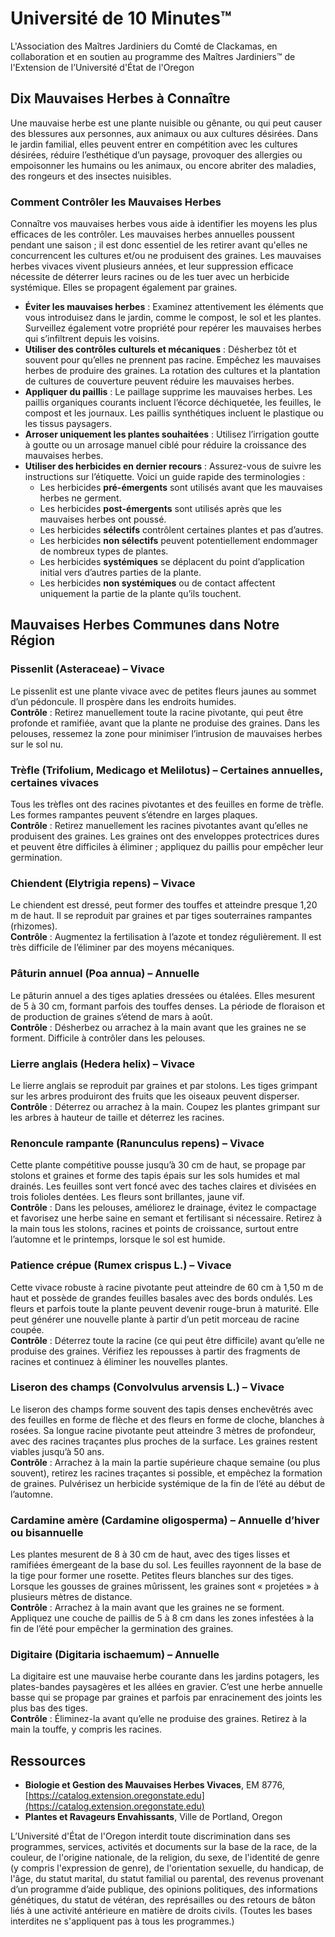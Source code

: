 # Université de 10 Minutes™  
L'Association des Maîtres Jardiniers du Comté de Clackamas, en collaboration et en soutien au programme des Maîtres Jardiniers™ de l'Extension de l’Université d'État de l'Oregon  

## Dix Mauvaises Herbes à Connaître  

Une mauvaise herbe est une plante nuisible ou gênante, ou qui peut causer des blessures aux personnes, aux animaux ou aux cultures désirées. Dans le jardin familial, elles peuvent entrer en compétition avec les cultures désirées, réduire l’esthétique d’un paysage, provoquer des allergies ou empoisonner les humains ou les animaux, ou encore abriter des maladies, des rongeurs et des insectes nuisibles.  

### Comment Contrôler les Mauvaises Herbes  
Connaître vos mauvaises herbes vous aide à identifier les moyens les plus efficaces de les contrôler. Les mauvaises herbes annuelles poussent pendant une saison ; il est donc essentiel de les retirer avant qu'elles ne concurrencent les cultures et/ou ne produisent des graines. Les mauvaises herbes vivaces vivent plusieurs années, et leur suppression efficace nécessite de déterrer leurs racines ou de les tuer avec un herbicide systémique. Elles se propagent également par graines.  

- **Éviter les mauvaises herbes** : Examinez attentivement les éléments que vous introduisez dans le jardin, comme le compost, le sol et les plantes. Surveillez également votre propriété pour repérer les mauvaises herbes qui s’infiltrent depuis les voisins.  
- **Utiliser des contrôles culturels et mécaniques** : Désherbez tôt et souvent pour qu’elles ne prennent pas racine. Empêchez les mauvaises herbes de produire des graines. La rotation des cultures et la plantation de cultures de couverture peuvent réduire les mauvaises herbes.  
- **Appliquer du paillis** : Le paillage supprime les mauvaises herbes. Les paillis organiques courants incluent l’écorce déchiquetée, les feuilles, le compost et les journaux. Les paillis synthétiques incluent le plastique ou les tissus paysagers.  
- **Arroser uniquement les plantes souhaitées** : Utilisez l’irrigation goutte à goutte ou un arrosage manuel ciblé pour réduire la croissance des mauvaises herbes.  
- **Utiliser des herbicides en dernier recours** : Assurez-vous de suivre les instructions sur l’étiquette. Voici un guide rapide des terminologies :  
  - Les herbicides **pré-émergents** sont utilisés avant que les mauvaises herbes ne germent.  
  - Les herbicides **post-émergents** sont utilisés après que les mauvaises herbes ont poussé.  
  - Les herbicides **sélectifs** contrôlent certaines plantes et pas d’autres.  
  - Les herbicides **non sélectifs** peuvent potentiellement endommager de nombreux types de plantes.  
  - Les herbicides **systémiques** se déplacent du point d’application initial vers d’autres parties de la plante.  
  - Les herbicides **non systémiques** ou de contact affectent uniquement la partie de la plante qu’ils touchent.  

## Mauvaises Herbes Communes dans Notre Région  

### Pissenlit (Asteraceae) – Vivace  
Le pissenlit est une plante vivace avec de petites fleurs jaunes au sommet d’un pédoncule. Il prospère dans les endroits humides.  
**Contrôle** : Retirez manuellement toute la racine pivotante, qui peut être profonde et ramifiée, avant que la plante ne produise des graines. Dans les pelouses, ressemez la zone pour minimiser l’intrusion de mauvaises herbes sur le sol nu.  

### Trèfle (Trifolium, Medicago et Melilotus) – Certaines annuelles, certaines vivaces  
Tous les trèfles ont des racines pivotantes et des feuilles en forme de trèfle. Les formes rampantes peuvent s’étendre en larges plaques.  
**Contrôle** : Retirez manuellement les racines pivotantes avant qu’elles ne produisent des graines. Les graines ont des enveloppes protectrices dures et peuvent être difficiles à éliminer ; appliquez du paillis pour empêcher leur germination.  

### Chiendent (Elytrigia repens) – Vivace  
Le chiendent est dressé, peut former des touffes et atteindre presque 1,20 m de haut. Il se reproduit par graines et par tiges souterraines rampantes (rhizomes).  
**Contrôle** : Augmentez la fertilisation à l’azote et tondez régulièrement. Il est très difficile de l’éliminer par des moyens mécaniques.  

### Pâturin annuel (Poa annua) – Annuelle  
Le pâturin annuel a des tiges aplaties dressées ou étalées. Elles mesurent de 5 à 30 cm, formant parfois des touffes denses. La période de floraison et de production de graines s’étend de mars à août.  
**Contrôle** : Désherbez ou arrachez à la main avant que les graines ne se forment. Difficile à contrôler dans les pelouses.  

### Lierre anglais (Hedera helix) – Vivace  
Le lierre anglais se reproduit par graines et par stolons. Les tiges grimpant sur les arbres produiront des fruits que les oiseaux peuvent disperser.  
**Contrôle** : Déterrez ou arrachez à la main. Coupez les plantes grimpant sur les arbres à hauteur de taille et déterrez les racines.  

### Renoncule rampante (Ranunculus repens) – Vivace  
Cette plante compétitive pousse jusqu’à 30 cm de haut, se propage par stolons et graines et forme des tapis épais sur les sols humides et mal drainés. Les feuilles sont vert foncé avec des taches claires et divisées en trois folioles dentées. Les fleurs sont brillantes, jaune vif.  
**Contrôle** : Dans les pelouses, améliorez le drainage, évitez le compactage et favorisez une herbe saine en semant et fertilisant si nécessaire. Retirez à la main tous les stolons, racines et points de croissance, surtout entre l’automne et le printemps, lorsque le sol est humide.  

### Patience crépue (Rumex crispus L.) – Vivace  
Cette vivace robuste à racine pivotante peut atteindre de 60 cm à 1,50 m de haut et possède de grandes feuilles basales avec des bords ondulés. Les fleurs et parfois toute la plante peuvent devenir rouge-brun à maturité. Elle peut générer une nouvelle plante à partir d’un petit morceau de racine coupée.  
**Contrôle** : Déterrez toute la racine (ce qui peut être difficile) avant qu’elle ne produise des graines. Vérifiez les repousses à partir des fragments de racines et continuez à éliminer les nouvelles plantes.  

### Liseron des champs (Convolvulus arvensis L.) – Vivace  
Le liseron des champs forme souvent des tapis denses enchevêtrés avec des feuilles en forme de flèche et des fleurs en forme de cloche, blanches à rosées. Sa longue racine pivotante peut atteindre 3 mètres de profondeur, avec des racines traçantes plus proches de la surface. Les graines restent viables jusqu’à 50 ans.  
**Contrôle** : Arrachez à la main la partie supérieure chaque semaine (ou plus souvent), retirez les racines traçantes si possible, et empêchez la formation de graines. Pulvérisez un herbicide systémique de la fin de l’été au début de l’automne.  

### Cardamine amère (Cardamine oligosperma) – Annuelle d’hiver ou bisannuelle  
Les plantes mesurent de 8 à 30 cm de haut, avec des tiges lisses et ramifiées émergeant de la base du sol. Les feuilles rayonnent de la base de la tige pour former une rosette. Petites fleurs blanches sur des tiges. Lorsque les gousses de graines mûrissent, les graines sont « projetées » à plusieurs mètres de distance.  
**Contrôle** : Arrachez à la main avant que les graines ne se forment. Appliquez une couche de paillis de 5 à 8 cm dans les zones infestées à la fin de l’été pour empêcher la germination des graines.  

### Digitaire (Digitaria ischaemum) – Annuelle  
La digitaire est une mauvaise herbe courante dans les jardins potagers, les plates-bandes paysagères et les allées en gravier. C’est une herbe annuelle basse qui se propage par graines et parfois par enracinement des joints les plus bas des tiges.  
**Contrôle** : Éliminez-la avant qu’elle ne produise des graines. Retirez à la main la touffe, y compris les racines.  

## Ressources  
- **Biologie et Gestion des Mauvaises Herbes Vivaces**, EM 8776, [https://catalog.extension.oregonstate.edu](https://catalog.extension.oregonstate.edu)  
- **Plantes et Ravageurs Envahissants**, Ville de Portland, Oregon  

L’Université d'État de l'Oregon interdit toute discrimination dans ses programmes, services, activités et documents sur la base de la race, de la couleur, de l'origine nationale, de la religion, du sexe, de l'identité de genre (y compris l'expression de genre), de l'orientation sexuelle, du handicap, de l'âge, du statut marital, du statut familial ou parental, des revenus provenant d’un programme d’aide publique, des opinions politiques, des informations génétiques, du statut de vétéran, des représailles ou des retours de bâton liés à une activité antérieure en matière de droits civils. (Toutes les bases interdites ne s'appliquent pas à tous les programmes.)  